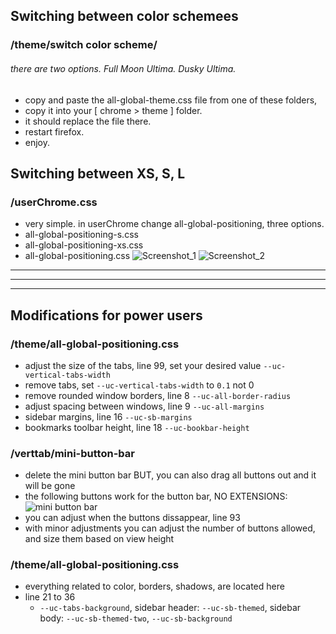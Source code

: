 ## Switching between color schemees

### /theme/switch color scheme/
###### there are two options. Full Moon Ultima. Dusky Ultima.
- copy and paste the all-global-theme.css file from one of these folders,
- copy it into your [ chrome > theme ] folder.
- it should replace the file there.
- restart firefox.
- enjoy.

## Switching between XS, S, L
### /userChrome.css
- very simple. in userChrome change all-global-positioning, three options.
- all-global-positioning-s.css
- all-global-positioning-xs.css
- all-global-positioning.css
![Screenshot_1](https://github.com/soulhotel/FF-CSS-ULTIMA/assets/155501797/bc163429-8cc5-4bf2-9f05-c24913840756)
![Screenshot_2](https://github.com/soulhotel/FF-CSS-ULTIMA/assets/155501797/cda8598e-7725-475d-9966-bdfc277c7797)

---
---
---

## Modifications for power users
### /theme/all-global-positioning.css

- adjust the size of the tabs, line 99, set your desired value `--uc-vertical-tabs-width`
- remove tabs, set `--uc-vertical-tabs-width` to `0.1` not 0
- remove rounded window borders, line 8 `--uc-all-border-radius`
- adjust spacing between windows, line 9 `--uc-all-margins`
- sidebar margins, line 16 `--uc-sb-margins`
- bookmarks toolbar height, line 18 `--uc-bookbar-height`

### /verttab/mini-button-bar

- delete the mini button bar BUT, you can also drag all buttons out and it will be gone
- the following buttons work for the button bar, NO EXTENSIONS:
![mini button bar](https://github.com/soulhotel/FF-CSS-ULTIMA/assets/155501797/c0322340-9c81-47f3-bdda-44bd520cb14a)
- you can adjust when the buttons dissappear, line 93
- with minor adjustments you can adjust the number of buttons allowed, and size them based on view height

### /theme/all-global-positioning.css

- everything related to color, borders, shadows, are located here
- line 21 to 36
  - `--uc-tabs-background`, sidebar header: `--uc-sb-themed`, sidebar body: `--uc-sb-themed-two`, `--uc-sb-background`

